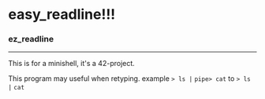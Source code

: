 # easy_readline!!!
### ez_readline
***
This is for a minishell, it's a 42-project.

This program may useful when retyping.
example
`> ls |` `pipe> cat`
to `> ls |` `cat`
